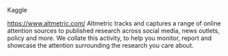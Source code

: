 Kaggle 


https://www.altmetric.com/
Altmetric tracks and captures a range of online attention sources to published research across social media, news outlets, policy and more. We collate this activity, to help you monitor, report and showcase the attention surrounding the research you care about.
